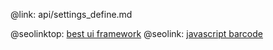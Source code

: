 @link: api/settings_define.md

@seolinktop: [best ui framework](https://webix.com)
@seolink: [javascript barcode](https://webix.com/widget/barcode/)